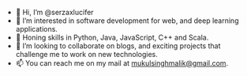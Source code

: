 - 👋 Hi, I’m @serzaxlucifer
- 👀 I’m interested in software development for web, and deep learning applications.
- 🌱 Honing skills in Python, Java, JavaScript, C++ and Scala.
- 💞️ I’m looking to collaborate on blogs, and exciting projects that challenge me to work on new technologies.
- 📫 You can reach me on my mail at mukulsinghmalik@gmail.com.

<!---
serzaxlucifer/serzaxlucifer is a ✨ special ✨ repository because its `README.md` (this file) appears on your GitHub profile.
You can click the Preview link to take a look at your changes.
--->
